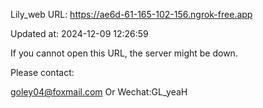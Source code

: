 Lily_web URL: https://ae6d-61-165-102-156.ngrok-free.app

Updated at: 2024-12-09 12:26:59

If you cannot open this URL, the server might be down.

Please contact: 

goley04@foxmail.com Or Wechat:GL_yeaH